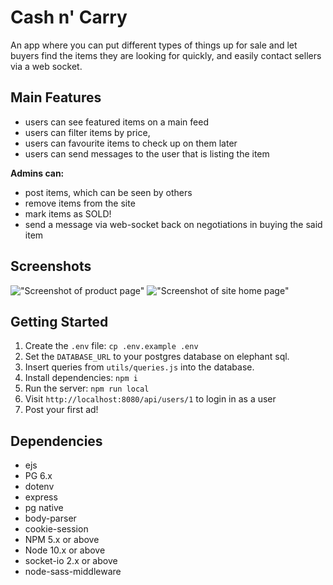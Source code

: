 # Cash n' Carry

An app where you can put different types of things up for sale and let buyers find the items they are looking for quickly, and easily contact sellers via a web socket.

## Main Features
- users can see featured items on a main feed
- users can filter items by price,
- users can favourite items to check up on them later
- users can send messages to the user that is listing the item

**Admins can:**
- post items, which can be seen by others
- remove items from the site
- mark items as SOLD!
- send a message via web-socket back on negotiations in buying the said item

## Screenshots

!["Screenshot of product page"](https://github.com/endonoh0/cash_n_carry/blob/master/docs/product-site.png?raw=true)
!["Screenshot of site home page"](https://github.com/endonoh0/cash_n_carry/blob/master/docs/product-page.png?raw=true)

## Getting Started
1. Create the `.env` file: `cp .env.example .env`
2. Set the `DATABASE_URL` to your postgres database on elephant sql.
3. Insert queries from `utils/queries.js` into the database.
3. Install dependencies: `npm i`
5. Run the server: `npm run local`
6. Visit `http://localhost:8080/api/users/1` to login in as a user
7. Post your first ad!

## Dependencies

- ejs
- PG 6.x
- dotenv
- express
- pg native
- body-parser
- cookie-session
- NPM 5.x or above
- Node 10.x or above
- socket-io 2.x or above
- node-sass-middleware
